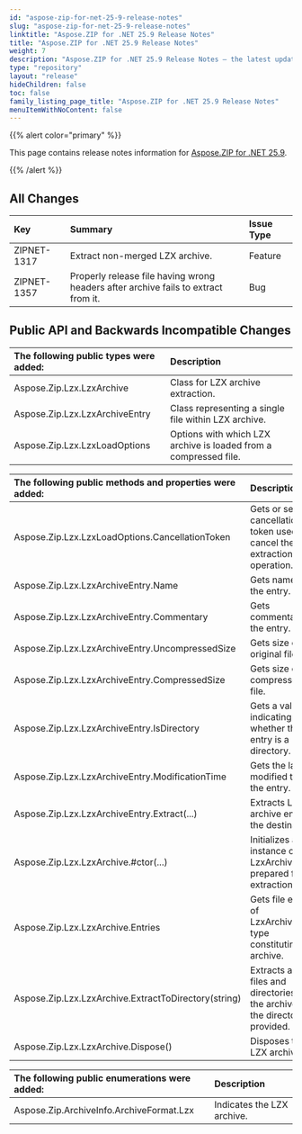 ```yaml
---
id: "aspose-zip-for-net-25-9-release-notes"
slug: "aspose-zip-for-net-25-9-release-notes"
linktitle: "Aspose.ZIP for .NET 25.9 Release Notes"
title: "Aspose.ZIP for .NET 25.9 Release Notes"
weight: 7
description: "Aspose.ZIP for .NET 25.9 Release Notes – the latest updates and fixes."
type: "repository"
layout: "release"
hideChildren: false
toc: false
family_listing_page_title: "Aspose.ZIP for .NET 25.9 Release Notes"
menuItemWithNoContent: false
---
```


{{% alert color="primary" %}} 

This page contains release notes information for [Aspose.ZIP for .NET 25.9](https://releases.aspose.com/zip/net/new-releases/aspose.zip-for-.net-25.9/).

{{% /alert %}} 
## **All Changes**

|**Key**|**Summary**|**Issue Type**|
| :- | :- | :- |
|ZIPNET-1317|Extract non-merged LZX archive.|Feature|
|ZIPNET-1357|Properly release file having wrong headers after archive fails to extract from it.|Bug|

## **Public API and Backwards Incompatible Changes**
|**The following public types were added:**|**Description**|
| :- | :- |
|Aspose.Zip.Lzx.LzxArchive|Class for LZX archive extraction.|
|Aspose.Zip.Lzx.LzxArchiveEntry|Class representing a single file within LZX archive.|
|Aspose.Zip.Lzx.LzxLoadOptions|Options with which LZX archive is loaded from a compressed file.|

|**The following public methods and properties were added:**|**Description**|
| :- | :- |
|Aspose.Zip.Lzx.LzxLoadOptions.CancellationToken|Gets or sets a cancellation token used to cancel the extraction operation.|
|Aspose.Zip.Lzx.LzxArchiveEntry.Name|Gets name of the entry.|
|Aspose.Zip.Lzx.LzxArchiveEntry.Commentary|Gets commentary of the entry.|
|Aspose.Zip.Lzx.LzxArchiveEntry.UncompressedSize|Gets size of the original file.|
|Aspose.Zip.Lzx.LzxArchiveEntry.CompressedSize|Gets size of the compressed file.|
|Aspose.Zip.Lzx.LzxArchiveEntry.IsDirectory|Gets a value indicating whether this entry is a directory.|
|Aspose.Zip.Lzx.LzxArchiveEntry.ModificationTime|Gets the last modified time of the entry.|
|Aspose.Zip.Lzx.LzxArchiveEntry.Extract(...)|Extracts Lzx archive entry to the destination.|
|Aspose.Zip.Lzx.LzxArchive.#ctor(...)|Initializes a new instance of the LzxArchive prepared for extraction.|
|Aspose.Zip.Lzx.LzxArchive.Entries|Gets file entries of LzxArchiveEntry type constituting the archive.|
|Aspose.Zip.Lzx.LzxArchive.ExtractToDirectory(string)|Extracts all the files and directories in the archive to the directory provided.|
|Aspose.Zip.Lzx.LzxArchive.Dispose()|Disposes the LZX archive.|

|**The following public enumerations were added:**|**Description**|
| :- | :- |
|Aspose.Zip.ArchiveInfo.ArchiveFormat.Lzx|Indicates the LZX archive.|
